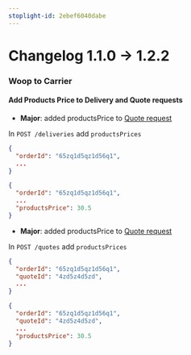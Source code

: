 ```yaml
---
stoplight-id: 2ebef6040dabe
---
```


# Changelog 1.1.0 -> 1.2.2

### Woop to Carrier

#### Add Products Price to Delivery and Quote requests

- **Major**: added productsPrice to  [Quote request](https://woop.stoplight.io/docs/carrier/11ee9587364b9-quote-request)

In `POST /deliveries` add  `productsPrices`

<!--
type: tab
title: 1.1.0
-->

```json
{
  "orderId": "65zq1d5qz1d56q1",
  ...
}
```

<!--
type: tab
title: 1.2.2
-->

```json
{
  "orderId": "65zq1d5qz1d56q1",
  ...
  "productsPrice": 30.5
}
```

<!-- type: tab-end -->


- **Major**: added productsPrice to  [Quote request](https://woop.stoplight.io/docs/carrier/11ee9587364b9-quote-request)

In `POST /quotes` add  `productsPrices`

<!--
type: tab
title: 1.1.0
-->

```json
{
  "orderId": "65zq1d5qz1d56q1",
  "quoteId": "4zd5z4d5zd",
  ...
}
```

<!--
type: tab
title: 1.2.2
-->

```json
{
  "orderId": "65zq1d5qz1d56q1",
  "quoteId": "4zd5z4d5zd",
  ...
  "productsPrice": 30.5
}
```

<!-- type: tab-end -->
